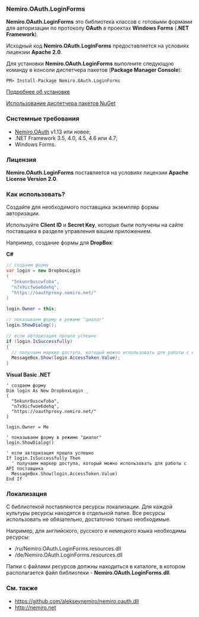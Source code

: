 ### Nemiro.OAuth.LoginForms

**Nemiro.OAuth.LoginForms** это библиотека классов с готовыми формами для авторизации по протоколу **OAuth** в проектах **Windows Forms** (**.NET Framework**).

Исходный код **Nemiro.OAuth.LoginForms** предоставляется на условиях лицензии **Apache 2.0**.

Для установки **Nemiro.OAuth.LoginForms** выполните следующую команду в консоли диспетчера пакетов (**Package Manager Console**):

`PM> Install-Package Nemiro.OAuth.LoginForms`

[Подробнее об установке](https://www.nuget.org/packages/Nemiro.OAuth.LoginForms/)

[Использование диспетчера пакетов NuGet](http://docs.nuget.org/consume/package-manager-console)

### Системные требования

* [Nemiro.OAuth](https://github.com/alekseynemiro/nemiro.oauth.dll) v1.13 или новее;
* .NET Framework 3.5, 4.0, 4.5, 4.6 или 4.7;
* Windows Forms.

### Лицензия

**Nemiro.OAuth.LoginForms** поставляется на условиях лицензии **Apache License Version 2.0**.

### Как использовать?

Создайте для необходимого поставщика экземпляр формы авторизации.

Используйте **Client ID** и **Secret Key**, которые были получены на сайте поставщика в разделе управления вашим приложением.

Например, создание формы для **DropBox**:

**C#**
```C#
// создаем форму
var login = new DropboxLogin
(
  "5nkunr8uscwfoba", 
  "n7x9icfwoe6dehq", 
  "https://oauthproxy.nemiro.net/"
)

login.Owner = this;

// показываем форму в режиме "диалог"
login.ShowDialog();

// если авторизация прошла успешно
if (login.IsSuccessfully)
{
  // получаем маркер доступа, который можно использовать для работы с API поставщика
  MessageBox.Show(login.AccessToken.Value);
}
```

**Visual Basic .NET**
```VBNet
' создаем форму
Dim login As New DropboxLogin _
(
  "5nkunr8uscwfoba", 
  "n7x9icfwoe6dehq", 
  "https://oauthproxy.nemiro.net/"
)

login.Owner = Me

' показываем форму в режиме "диалог"
login.ShowDialog()

' если авторизация прошла успешно
If login.IsSuccessfully Then
  ' получаем маркер доступа, который можно использовать для работы с API поставщика
  MessageBox.Show(login.AccessToken.Value)
End If
```

### Локализация

С библиотекой поставляются ресурсы локализации. 
Для каждой культуры ресурсы находятся в отдельной папке.
Все ресурсы использовать не обязательно, достаточно только необходимые.

Например, для английского, русского и немецкого языка необходимы ресурсы:
* /ru/Nemiro.OAuth.LoginForms.resources.dll
* /de/Nemiro.OAuth.LoginForms.resources.dll

Папки с файлами ресурсов должны находиться в каталоге, в котором располагается файл библиотеки - **Nemiro.OAuth.LoginForms.dll**.

### См. также

* https://github.com/alekseynemiro/nemiro.oauth.dll
* http://nemiro.net